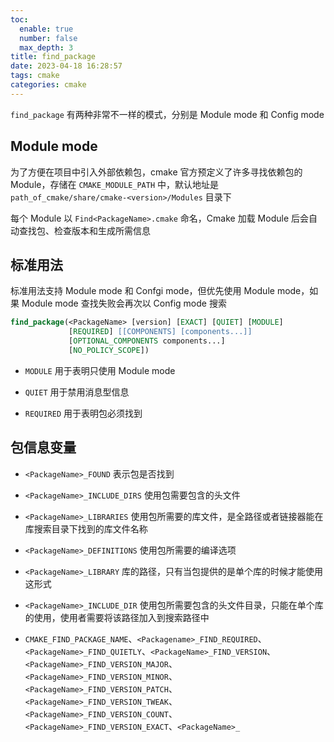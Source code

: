```yaml
---
toc:
  enable: true
  number: false
  max_depth: 3
title: find_package
date: 2023-04-18 16:28:57
tags: cmake
categories: cmake
---
```


`find_package` 有两种非常不一样的模式，分别是 Module mode 和 Config mode

## Module mode

为了方便在项目中引入外部依赖包，cmake 官方预定义了许多寻找依赖包的 Module，存储在 `CMAKE_MODULE_PATH` 中，默认地址是 `path_of_cmake/share/cmake-<version>/Modules` 目录下

每个 Module 以 `Find<PackageName>.cmake` 命名，Cmake 加载 Module 后会自动查找包、检查版本和生成所需信息

## 标准用法

标准用法支持 Module mode 和 Confgi mode，但优先使用 Module mode，如果 Module mode 查找失败会再次以 Config mode 搜索

```cmake
find_package(<PackageName> [version] [EXACT] [QUIET] [MODULE]
             [REQUIRED] [[COMPONENTS] [components...]]
             [OPTIONAL_COMPONENTS components...]
             [NO_POLICY_SCOPE])
```

- `MODULE` 用于表明只使用 Module mode

- `QUIET` 用于禁用消息型信息

- `REQUIRED` 用于表明包必须找到

## 包信息变量

- `<PackageName>_FOUND` 表示包是否找到

- `<PackageName>_INCLUDE_DIRS` 使用包需要包含的头文件

- `<PackageName>_LIBRARIES` 使用包所需要的库文件，是全路径或者链接器能在库搜索目录下找到的库文件名称

- `<PackageName>_DEFINITIONS` 使用包所需要的编译选项

- `<PackageName>_LIBRARY` 库的路径，只有当包提供的是单个库的时候才能使用这形式

- `<PackageName>_INCLUDE_DIR` 使用包所需要包含的头文件目录，只能在单个库的使用，使用者需要将该路径加入到搜索路径中

- `CMAKE_FIND_PACKAGE_NAME`、`<Packagename>_FIND_REQUIRED`、`<PackageName>_FIND_QUIETLY`、`<PackageName>_FIND_VERSION`、`<PackageName>_FIND_VERSION_MAJOR`、`<PackageName>_FIND_VERSION_MINOR`、`<PackageName>_FIND_VERSION_PATCH`、`<PackageName>_FIND_VERSION_TWEAK`、`<PackageName>_FIND_VERSION_COUNT`、`<PackageName>_FIND_VERSION_EXACT`、`<PackageName>_`
